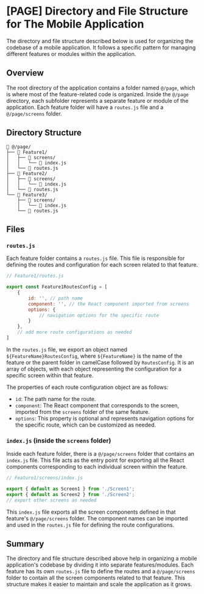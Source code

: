 # [PAGE] Directory and File Structure for The Mobile Application

The directory and file structure described below is used for organizing the codebase of a mobile application. It follows a specific pattern for managing different features or modules within the application.

## Overview

The root directory of the application contains a folder named `@/page`, which is where most of the feature-related code is organized. Inside the `@/page` directory, each subfolder represents a separate feature or module of the application. Each feature folder will have a `routes.js` file and a `@/page/screens` folder.

## Directory Structure

```
📂 @/page/
├── 📁 Feature1/
│   ├── 📁 screens/
│   │   └── 📄 index.js
│   └── 📄 routes.js
├── 📁 Feature2/
│   ├── 📁 screens/
│   │   └── 📄 index.js
│   └── 📄 routes.js
└── 📁 Feature3/
    ├── 📁 screens/
    │   └── 📄 index.js
    └── 📄 routes.js
```

## Files

### `routes.js`

Each feature folder contains a `routes.js` file. This file is responsible for defining the routes and configuration for each screen related to that feature.

```javascript
// Feature1/routes.js

export const Feature1RoutesConfig = [
    {
        id: '', // path name
        component: '', // the React component imported from screens
        options: {
            // navigation options for the specific route
        }
    },
    // add more route configurations as needed
]
```

In the `routes.js` file, we export an object named `${FeatureName}RoutesConfig`, where `${FeatureName}` is the name of the feature or the parent folder in camelCase followed by `RoutesConfig`. It is an array of objects, with each object representing the configuration for a specific screen within that feature.

The properties of each route configuration object are as follows:
- `id`: The path name for the route.
- `component`: The React component that corresponds to the screen, imported from the `screens` folder of the same feature.
- `options`: This property is optional and represents navigation options for the specific route, which can be customized as needed.

### `index.js` (inside the `screens` folder)

Inside each feature folder, there is a `@/page/screens` folder that contains an `index.js` file. This file acts as the entry point for exporting all the React components corresponding to each individual screen within the feature.

```javascript
// Feature1/screens/index.js

export { default as Screen1 } from './Screen1';
export { default as Screen2 } from './Screen2';
// export other screens as needed
```

This `index.js` file exports all the screen components defined in that feature's `@/page/screens` folder. The component names can be imported and used in the `routes.js` file for defining the route configurations.

## Summary

The directory and file structure described above help in organizing a mobile application's codebase by dividing it into separate features/modules. Each feature has its own `routes.js` file to define the routes and a `@/page/screens` folder to contain all the screen components related to that feature. This structure makes it easier to maintain and scale the application as it grows.